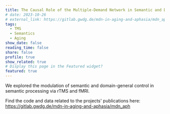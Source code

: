 ```yaml
---
title: The Causal Role of the Multiple-Demand Network in Semantic and Domain-General Control
# date: 2023-10-26
# external_link: https://gitlab.gwdg.de/mdn-in-aging-and-aphasia/mdn_aph
tags:
  - TMS
  - Semantics
  - Aging
show_date: false
reading_time: false
share: false
profile: true
show_related: true
# Display this page in the Featured widget?
featured: true
---
```


We explored the modulation of semantic and domain-general control in semantic processing via rTMS and fMRI.

Find the code and data related to the projects' publications here: https://gitlab.gwdg.de/mdn-in-aging-and-aphasia/mdn_aph

<!--more-->
